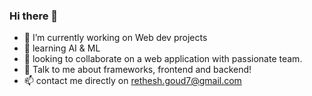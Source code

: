 ### Hi there 👋

- 🔭 I’m currently working on Web dev projects
- 🌱 learning AI & ML
- 👯 looking to collaborate on a web application with passionate team.
- 💬 Talk to me about frameworks, frontend and backend!
- 📫 contact me directly on rethesh.goud7@gmail.com

